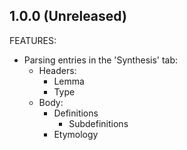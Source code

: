 ## 1.0.0 (Unreleased)

FEATURES:

- Parsing entries in the 'Synthesis' tab:
  - Headers:
    - Lemma
    - Type
  - Body:
    - Definitions
      - Subdefinitions
    - Etymology
